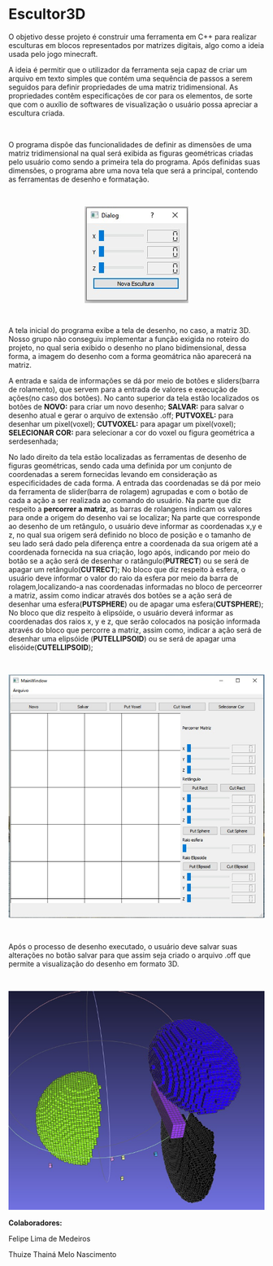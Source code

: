 # Escultor3D

<p>O objetivo desse projeto é construir uma ferramenta em C++ para realizar esculturas em blocos representados por matrizes digitais, algo como a ideia usada pelo jogo minecraft. </p>
<p>A ideia é permitir que o utilizador da ferramenta seja capaz de criar um arquivo em texto simples que contém uma sequência de passos a serem seguidos para definir propriedades de uma matriz tridimensional. As propriedades contêm especificações de cor para os elementos, de sorte que com o auxílio de softwares de visualização o usuário possa apreciar a escultura criada.</p>
<br>
<p>O programa dispõe das funcionalidades de definir as dimensões de uma matriz tridimensional na qual será exibida as figuras geométricas criadas pelo usuário como sendo a primeira tela do programa. Após definidas suas dimensões, o programa abre uma nova tela que será a principal, contendo as ferramentas de desenho e formatação.</p>
<br><p align = "center">
<img src="https://raw.githubusercontent.com/thuize/Escultor3D/feature-readme/imagens/dialog1.jpeg?token=AC7QGUW7ARMB7KE2IULHRE25DQNU4" align = "center"></p><br>
<p>A tela inicial do programa exibe a tela de desenho, no caso, a matriz 3D. Nosso grupo não conseguiu implementar a função exigida no roteiro do projeto, no qual seria exibido o desenho no plano bidimensional, dessa forma, a imagem do desenho com a forma geomátrica não aparecerá na matriz. </p>
<p>A entrada e saída de informações se dá por meio de botões e sliders(barra de rolamento), que servem para a entrada de valores e execução de ações(no caso dos botões). No canto superior da tela estão localizados os botões de <b>NOVO:</b> para criar um novo desenho; <b>SALVAR:</b> para salvar o desenho atual e gerar o arquivo de extensão .off; <b>PUTVOXEL:</b> para desenhar um pixel(voxel); <b>CUTVOXEL:</b> para apagar um pixel(voxel); <b>SELECIONAR COR:</b> para selecionar a cor do voxel ou figura geométrica a serdesenhada;</p>
<p>No lado direito da tela estão localizadas as ferramentas de desenho de figuras geométricas, sendo cada uma definida por um conjunto de coordenadas a serem fornecidas levando em consideração as especificidades de cada forma. A entrada das coordenadas se dá por meio da ferramenta de slider(barra de rolagem) agrupadas e com o botão de cada a ação a ser realizada ao comando do usuário. Na parte que diz respeito a <b>percorrer a matriz</b>, as barras de rolangens indicam os valores para onde a origem do desenho vai se localizar; Na parte que corresponde ao desenho de um retângulo, o usuário deve informar as coordenadas x,y e z, no qual sua origem será definido no bloco de posição e o tamanho de seu lado será dado pela diferença entre a coordenada da sua origem até a coordenada fornecida na sua criação, logo após, indicando por meio do botão se a ação será de desenhar o ratângulo(<b>PUTRECT</b>) ou se será de apagar um retângulo(<b>CUTRECT</b>); No bloco que diz respeito à esfera, o usuário deve informar o valor do raio da esfera por meio da barra de rolagem,localizando-a nas coordenadas informadas no bloco de perceorrer a matriz, assim como indicar através dos botões se a ação será de desenhar uma esfera(<b>PUTSPHERE</b>) ou de apagar uma esfera(<b>CUTSPHERE</b>); No bloco que diz respeito à elipsóide, o usuário deverá informar as coordenadas dos raios x, y e z, que serão colocados na posição informada através do bloco que percorre a matriz, assim como, indicar a ação será de desenhar uma elipsóide (<b>PUTELLIPSOID</b>) ou se será de apagar uma elisóide(<b>CUTELLIPSOID</b>);</p>
<br>
<p align = "center"><img src="https://raw.githubusercontent.com/thuize/Escultor3D/feature-readme/imagens/principal.jpeg?token=AC7QGUXJBC3QL6N5WYXJFBS5DQOXY"></p>
<br>
<p>Após o processo de desenho executado, o usuário deve salvar suas alterações no botão salvar para que assim seja criado o arquivo .off que permite a visualização do desenho em formato 3D.</p>
<br>
<p align="center"><img src="https://raw.githubusercontent.com/thuize/Escultor3D/feature-readme/imagens/visualizacao.jpeg?token=AC7QGUSKK2EIZSEKZFFFN4C5DQTXW"></p>

<a2><b>Colaboradores:</b></a2><br>
<p>Felipe Lima de Medeiros</p>
<p>Thuize Thainá Melo Nascimento</p>
